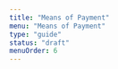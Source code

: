 ```yaml
---
title: "Means of Payment"
menu: "Means of Payment"
type: "guide"
status: "draft"
menuOrder: 6
---
```


